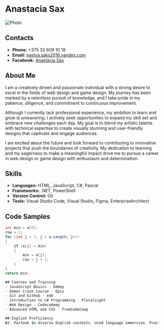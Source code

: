 # Anastacia Sax

![Photo](./Assets/7fcd81b3ac304f6cabe770457f896114.jpg)

## Contacts
- **Phone:** +375 33 609 10 18
- **Email:** [nastya.saks2016.yandex.com](mailto:nastya.saks2016.yandex.com)
- **Facebook:** [Anastacia Sax](https://www.facebook.com/diamond.skytm/)

## About Me
I am a creatively driven and passionate individual with a strong desire to excel in the fields of web design and game design. My journey has been marked by a relentless pursuit of knowledge, and I take pride in my patience, diligence, and commitment to continuous improvement.

Although I currently lack professional experience, my ambition to learn and grow is unwavering. I actively seek opportunities to expand my skill set and embrace new challenges each day. My goal is to blend my artistic talents with technical expertise to create visually stunning and user-friendly designs that captivate and engage audiences.

I am excited about the future and look forward to contributing to innovative projects that push the boundaries of creativity. My dedication to learning and my eagerness to make a meaningful impact drive me to pursue a career in web design or game design with enthusiasm and determination.

## Skills
- **Languages:** HTML, JavaScript, C#, Pascal
- **Frameworks:** .NET, PowerShell
- **Version Control:** Git
- **Tools:** Visual Studio Code, Visual Studio, Figma, EnterpriseArchitect

## Code Samples
```csharp
int min = a[0];
row = 1;
for (int j = 1; j < a.Length; j++)
{
    if (a[j] < min)
    {
        min = a[j];
        row = j + 1;
    }
}
return min;

## Courses and Training
- JavaScript Basics - Udemy
- Emmet Crash Course - Epix
- Git and GitHub - edX
- Introduction to C# Programming - Pluralsight
- Web Design - Codecademy
- Advanced HTML and CSS - freeCodeCamp

## English Proficiency
B2. Partook in diverse English contests. Used language immersion. Practise on the daily via conversation.
